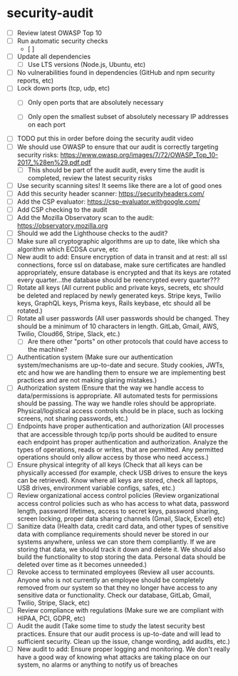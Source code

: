 # security-audit

- [ ] Review latest OWASP Top 10
- [ ] Run automatic security checks
  - [ ] 
- [ ] Update all dependencies
  - [ ] Use LTS versions (Node.js, Ubuntu, etc)
- [ ] No vulnerabilities found in dependencies (GitHub and npm security reports, etc)
- [ ] Lock down ports (tcp, udp, etc)
  - [ ] Only open ports that are absolutely necessary
  - [ ] Only open the smallest subset of absolutely necessary IP addresses on each port


- [ ] TODO put this in order before doing the security audit video
- [ ] We should use OWASP to ensure that our audit is correctly targeting security risks: https://www.owasp.org/images/7/72/OWASP_Top_10-2017_%28en%29.pdf.pdf
  - [ ] This should be part of the audit audit, every time the audit is completed, review the latest security risks
- [ ] Use security scanning sites! It seems like there are a lot of good ones
- [ ] Add this security header scanner: https://securityheaders.com/
- [ ] Add the CSP evaluator: https://csp-evaluator.withgoogle.com/
- [ ] Add CSP checking to the audit
- [ ] Add the Mozilla Observatory scan to the audit: https://observatory.mozilla.org
- [ ] Should we add the Lighthouse checks to the audit?
- [ ] Make sure all cryptographic algorithms are up to date, like which sha algorithm which ECDSA curve, etc
- [ ] New audit to add: Ensure encryption of data in transit and at rest: all ssl connections, force ssl on database, make sure certificates are handled appropriately, ensure database is encrypted and that its keys are rotated every quarter...the database should be reencrypted every quarter???
- [ ] Rotate all keys (All current public and private keys, secrets, etc should be deleted and replaced by newly generated keys. Stripe keys, Twilio keys, GraphQL keys, Prisma keys, Rails keybase, etc should all be rotated.)
- [ ] Rotate all user passwords (All user passwords should be changed. They should be a minimum of 10 characters in length. GitLab, Gmail, AWS, Twilio, Cloud66, Stripe, Slack, etc.)
  - [ ]  Are there other "ports" on other protocols that could have access to the machine?
- [ ] Authentication system (Make sure our authentication system/mechanisms are up-to-date and secure. Study cookies, JWTs, etc and how we are handling them to ensure we are implementing best practices and are not making glaring mistakes.)
- [ ] Authorization system (Ensure that the way we handle access to data/permissions is appropriate. All automated tests for permissions should be passing. The way we handle roles should be appropriate. Physical/logistical access controls should be in place, such as locking screens, not sharing passwords, etc.)
- [ ] Endpoints have proper authentication and authorization (All processes that are accessible through tcp/ip ports should be audited to ensure each endpoint has proper authentication and authorization. Analyze the types of operations, reads or writes, that are permitted. Any permitted operations should only allow access by those who need access.)
- [ ] Ensure physical integrity of all keys (Check that all keys can be physically accessed (for example, check USB drives to ensure the keys can be retrieved). Know where all keys are stored, check all laptops, USB drives, environment variable configs, safes, etc.)
- [ ] Review organizational access control policies (Review organizational access control policies such as who has access to what data, password length, password lifetimes, access to secret keys, password sharing, screen locking, proper data sharing channels (Gmail, Slack, Excel) etc)
- [ ] Sanitize data (Health data, credit card data, and other types of sensitive data with compliance requirements should never be stored in our systems anywhere, unless we can store them compliantly. If we are storing that data, we should track it down and delete it. We should also build the functionality to stop storing the data. Personal data should be deleted over time as it becomes unneeded.)
- [ ]  Revoke access to terminated employees (Review all user accounts. Anyone who is not currently an employee should be completely removed from our system so that they no longer have access to any sensitive data or functionality. Check our database, GitLab, Gmail, Twilio, Stripe, Slack, etc)
- [ ] Review compliance with regulations (Make sure we are compliant with HIPAA, PCI, GDPR, etc)
- [ ] Audit the audit (Take some time to study the latest security best practices. Ensure that our audit process is up-to-date and will lead to sufficient security. Clean up the issue, change wording, add audits, etc.)
- [ ] New audit to add: Ensure proper logging and monitoring. We don't really have a good way of knowing what attacks are taking place on our system, no alarms or anything to notify us of breaches

